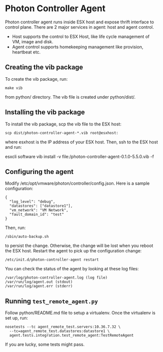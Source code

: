 # Photon Controller Agent

Photon controller agent runs inside ESX host and expose thrift interface to
control plane. There are 2 major services in agent: host and agent
control.

* Host supports the control to ESX Host, like life cycle management of VM, image
  and disk.
* Agent control supports homekeeping management like provision, heartbeat etc.

## Creating the vib package

To create the vib package, run:

    make vib

from python/ directory. The vib file is created under python/dist/.

## Installing the vib package

To install the vib package, scp the vib file to the ESX host:

    scp dist/photon-controller-agent-*.vib root@esxhost:

where esxhost is the IP address of your ESX host. Then, ssh to the ESX host and
run:

  esxcli software vib install -v file:/photon-controller-agent-0.1.0-5.5.0.vib -f

## Configuring the agent

Modify /etc/opt/vmware/photon/controller/config.json. Here is a sample configuration:

    {
      "log_level": "debug",
      "datastores": ["datastore1"],
      "vm_network": "VM Network",
      "fault_domain_id": "test"
    }

Then, run:

    /sbin/auto-backup.sh

to persist the change. Otherwise, the change will be lost when you reboot the
ESX host. Restart the agent to pick up the configuration change:

    /etc/init.d/photon-controller-agent restart

You can check the status of the agent by looking at these log files:

    /var/log/photon-controller-agent.log (log file)
    /var/run/log/agent.out (stdout)
    /var/run/log/agent.err (stderr)

## Running `test_remote_agent.py`

Follow python/README.md file to setup a virtualenv. Once the virtualenv is set
up, run:

    nosetests --tc agent_remote_test.servers:10.36.7.32 \
      --tc=agent_remote_test.datastores:datastore1 \
      agent.tests.integration.test_remote_agent:TestRemoteAgent

If you are lucky, some tests might pass.
